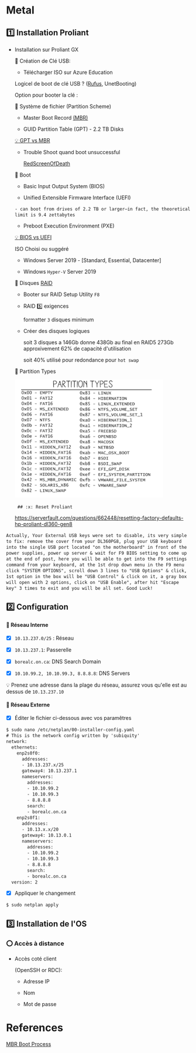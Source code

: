 # Metal


## :one: Installation Proliant

* Installation sur Proliant GX

  :pushpin: Création de Clé USB:
   
    - Télécharger ISO sur Azure Education
    
    Logicel de boot de clé USB ? ([Rufus](https://github.com/CollegeBoreal/Tutoriels/tree/master/7.Microsoft/servers/ISO), UnetBooting)
    
    Option pour booter la clé : 
    
   :pushpin: Système de fichier (Partition Scheme)
      
    * Master Boot Record [(MBR)](http://www.invoke-ir.com/2015/05/ontheforensictrail-part2.html) 

    * GUID Partition Table (GPT) - 2.2 TB Disks
    
    [:bulb: GPT vs MBR](https://www.howtogeek.com/193669/whats-the-difference-between-gpt-and-mbr-when-partitioning-a-drive)

   * Trouble Shoot quand boot unsuccessful

     [RedScreenOfDeath](https://github.com/CollegeBoreal/Laboratoires/blob/master/3202/proliant/TroubleShoot.md#pushpin-red-screen-of-death) 
     
  :pushpin: Boot
  
     * Basic Input Output System (BIOS)
     
     * Unified Extensible Firmware Interface (UEFI) 
     
      - can boot from drives of 2.2 TB or larger—in fact, the theoretical limit is 9.4 zettabytes
     
     * Preboot Execution Environment (PXE)
     
     [:bulb: BIOS vs UEFI](https://www.howtogeek.com/56958/htg-explains-how-uefi-will-replace-the-bios/)
              
    ISO Choisi ou suggéré
    
    - Windows Server 2019 - [Standard, Essential, Datacenter]
    
    - Windows `Hyper-V` Server 2019
    
   :pushpin: Disques [RAID](https://github.com/CollegeBoreal/Laboratoires/tree/master/3202/proliant/RAID)
   
    - Booter sur RAID Setup Utility `F8`
    
    - RAID :five: exigences
    
      formatter `3` disques minimum
      
    - Créer des disques logiques
    
      soit 3 disques a 146Gb donne 438Gb au final en RAID5 273Gb approxivement 62% de capacité d'utilisation
      
      soit 40% utilisé pour redondance pour `hot swap`
      
    :pushpin: Partition Types
    
    
    ![image](images/PartitionTypes.png)
    
    
       ## :x: Reset Proliant 
   
   https://serverfault.com/questions/662448/resetting-factory-defaults-hp-proliant-dl360-gen8
   
```
Actually, Your External USB keys were set to disable, its very simple to fix: remove the cover from your DL360PG8, plug your USB keyboard into the single USB port located "on the motherboard" in front of the power supplies, power up server & wait for F9 BIOS setting to come up at the end of post, here you will be able to get into the F9 settings command from your keyboard, at the 1st drop down menu in the F9 menu click "SYSTEM OPTIONS", scroll down 3 lines to "USB Options" & click, 1st option in the box will be "USB Control" & click on it, a gray box will open with 2 options, click on "USB Enable", after hit "Escape key" 3 times to exit and you will be all set. Good Luck!
```

## :two: Configuration

#### :electric_plug: Réseau Interne

- [x] `10.13.237.0/25` : Réseau

- [x] `10.13.237.1`: Passerelle

- [x] `borealc.on.ca`: DNS Search Domain

- [x] `10.10.99.2, 10.10.99.3, 8.8.8.8`: DNS Servers

:bulb: Prenez une adresse dans la plage du réseau, assurez vous qu'elle est au dessus de `10.13.237.10`

#### :electric_plug: Réseau Externe

- [x] Éditer le fichier ci-dessous avec vos paramêtres

```
$ sudo nano /etc/netplan/00-installer-config.yaml 
# This is the network config written by 'subiquity'
network:
  ethernets:
    enp2s0f0:
      addresses:
      - 10.13.237.x/25
      gateway4: 10.13.237.1
      nameservers:
        addresses:
        - 10.10.99.2
        - 10.10.99.3
        - 8.8.8.8
        search:
        - borealc.on.ca
    enp2s0f1:
      addresses:
      - 10.13.x.x/20
      gateway4: 10.13.0.1
      nameservers:
        addresses:
        - 10.10.99.2
        - 10.10.99.3
        - 8.8.8.8
        search:
        - borealc.on.ca
  version: 2
```

- [x] Appliquer le changement

```
$ sudo netplan apply
```

## :three: Installation de l'OS 

### :o: Accès à distance 

 * Accès coté client
 
    (OpenSSH or RDC):
    
    * Adresse IP
    
    * Nom
    
    * Mot de passe
          
          
          
# References

[MBR Boot Process](https://neosmart.net/wiki/mbr-boot-process)
      
      
      
      
      
      
      
   
     
    
    
   

